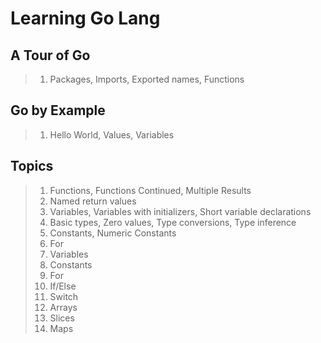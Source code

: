 # Learning Go Lang

## A Tour of Go

> 1. Packages, Imports, Exported names, Functions

## Go by Example

> 1. Hello World, Values, Variables

## Topics

> 1. Functions, Functions Continued, Multiple Results
> 1. Named return values
> 1. Variables, Variables with initializers, Short variable declarations
> 1. Basic types, Zero values, Type conversions, Type inference
> 1. Constants, Numeric Constants
> 1. For
> 1. Variables
> 1. Constants
> 1. For
> 1. If/Else
> 1. Switch
> 1. Arrays
> 1. Slices
> 1. Maps

